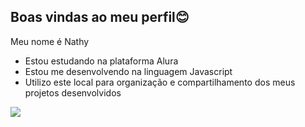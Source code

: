 ## Boas vindas ao meu perfil😊

Meu nome é Nathy

- Estou estudando na plataforma Alura
- Estou me desenvolvendo na linguagem Javascript
- Utilizo este local para organização e compartilhamento dos meus projetos desenvolvidos

 ![](https://tenor.com/pt-BR/view/vincenzo-korean-drama-jeon-yeo-bin-wink-gotcha-gif-21530683)
 
